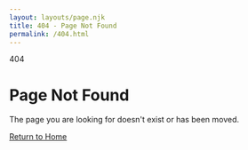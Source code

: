 ```yaml
---
layout: layouts/page.njk
title: 404 - Page Not Found
permalink: /404.html
---
```


<div class="flex flex-col items-center justify-center py-16 text-center">
  <div class="text-6xl font-bold mb-6">404</div>
  <h1 class="text-2xl font-bold mb-2">Page Not Found</h1>
  <p class="text-[var(--color-text-muted)] mb-8">The page you are looking for doesn't exist or has been moved.</p>
  <a href="/" class="inline-flex items-center justify-center px-5 py-3 border border-transparent text-base font-medium rounded-md text-white bg-[var(--color-primary)] hover:bg-[var(--color-primary-dark)]">
    Return to Home
  </a>
</div>